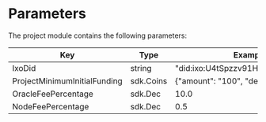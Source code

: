 # Parameters

The project module contains the following parameters:

| Key                          | Type       | Example                            |
|------------------------------|------------|------------------------------------|
| IxoDid                       | string     | "did:ixo:U4tSpzzv91HHqWW1YmFkHJ"   |
| ProjectMinimumInitialFunding | sdk.Coins  | {"amount": "100", "denom": "uixo"} |
| OracleFeePercentage          | sdk.Dec    | 10.0                               |
| NodeFeePercentage            | sdk.Dec    | 0.5                                |
